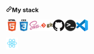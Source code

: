 <article class="markdown-body entry-content container-lg f5" itemprop="text">
  <h3 dir="auto">
    <a
      id="user-content-my-stack"
      class="anchor"
      aria-hidden="true"
      href="#my-stack"
      ><svg
        class="octicon octicon-link"
        viewBox="0 0 16 16"
        version="1.1"
        width="16"
        height="16"
        aria-hidden="true"
      >
        <path
          fill-rule="evenodd"
          d="M7.775 3.275a.75.75 0 001.06 1.06l1.25-1.25a2 2 0 112.83 2.83l-2.5 2.5a2 2 0 01-2.83 0 .75.75 0 00-1.06 1.06 3.5 3.5 0 004.95 0l2.5-2.5a3.5 3.5 0 00-4.95-4.95l-1.25 1.25zm-4.69 9.64a2 2 0 010-2.83l2.5-2.5a2 2 0 012.83 0 .75.75 0 001.06-1.06 3.5 3.5 0 00-4.95 0l-2.5 2.5a3.5 3.5 0 004.95 4.95l1.25-1.25a.75.75 0 00-1.06-1.06l-1.25 1.25a2 2 0 01-2.83 0z"
        ></path></svg></a
    >My stack
  </h3>
  <p dir="auto">
    <a
      target="_blank"
      rel="noopener noreferrer"
      href="https://raw.githubusercontent.com/github/explore/80688e429a7d4ef2fca1e82350fe8e3517d3494d/topics/html/html.png"
      ><img
        align="left"
        alt="HTML5"
        width="32px"
        src="https://raw.githubusercontent.com/github/explore/80688e429a7d4ef2fca1e82350fe8e3517d3494d/topics/html/html.png"
        style="max-width: 100%"
    /></a>
  </p>
  <p dir="auto">
    <a
      target="_blank"
      rel="noopener noreferrer"
      href="https://raw.githubusercontent.com/github/explore/80688e429a7d4ef2fca1e82350fe8e3517d3494d/topics/css/css.png"
      ><img
        align="left"
        alt="CSS3"
        width="32px"
        src="https://raw.githubusercontent.com/github/explore/80688e429a7d4ef2fca1e82350fe8e3517d3494d/topics/css/css.png"
        style="max-width: 100%"
    /></a>
  </p>
  <p dir="auto">
    <a
      target="_blank"
      rel="noopener noreferrer"
      href="https://raw.githubusercontent.com/github/explore/80688e429a7d4ef2fca1e82350fe8e3517d3494d/topics/sass/sass.png"
      ><img
        align="left"
        alt="Sass"
        width="32px"
        src="https://raw.githubusercontent.com/github/explore/80688e429a7d4ef2fca1e82350fe8e3517d3494d/topics/sass/sass.png"
        style="max-width: 100%"
    /></a>
  </p>

  <p dir="auto">
    <a
      target="_blank"
      rel="noopener noreferrer"
      href="https://raw.githubusercontent.com/github/explore/80688e429a7d4ef2fca1e82350fe8e3517d3494d/topics/git/git.png"
      ><img
        align="left"
        alt="Git"
        width="32px"
        src="https://raw.githubusercontent.com/github/explore/80688e429a7d4ef2fca1e82350fe8e3517d3494d/topics/git/git.png"
        style="max-width: 100%"
    /></a>
  </p>
  <p dir="auto">
    <a
      target="_blank"
      rel="noopener noreferrer"
      href="https://raw.githubusercontent.com/github/explore/78df643247d429f6cc873026c0622819ad797942/topics/github/github.png"
      ><img
        align="left"
        alt="GitHub"
        width="32px"
        src="https://raw.githubusercontent.com/github/explore/78df643247d429f6cc873026c0622819ad797942/topics/github/github.png"
        style="max-width: 100%"
    /></a>
  </p>
  <p dir="auto">
    <a
      target="_blank"
      rel="noopener noreferrer"
      href="https://raw.githubusercontent.com/github/explore/80688e429a7d4ef2fca1e82350fe8e3517d3494d/topics/terminal/terminal.png"
      ><img
        align="left"
        alt="Terminal"
        width="32px"
        src="https://raw.githubusercontent.com/github/explore/80688e429a7d4ef2fca1e82350fe8e3517d3494d/topics/terminal/terminal.png"
        style="max-width: 100%"
    /></a>
  </p>
  <p dir="auto">
    <a
      target="_blank"
      rel="noopener noreferrer"
      href="https://raw.githubusercontent.com/github/explore/80688e429a7d4ef2fca1e82350fe8e3517d3494d/topics/visual-studio-code/visual-studio-code.png"
      ><img
        alt="Visual Studio Code"
        width="32px"
        src="https://raw.githubusercontent.com/github/explore/80688e429a7d4ef2fca1e82350fe8e3517d3494d/topics/visual-studio-code/visual-studio-code.png"
        style="max-width: 100%"
    /></a>
  </p>
  <p dir="auto">
    <a
      target="_blank"
      rel="noopener noreferrer nofollow"
      href="https://raw.githubusercontent.com/github/explore/80688e429a7d4ef2fca1e82350fe8e3517d3494d/topics/react/react.png"
      ><img
        align="left"
        alt="React"
        width="32px"
        src="https://raw.githubusercontent.com/github/explore/80688e429a7d4ef2fca1e82350fe8e3517d3494d/topics/react/react.png"
        style="max-width: 100%"
    /></a>
  </p>
</article>
